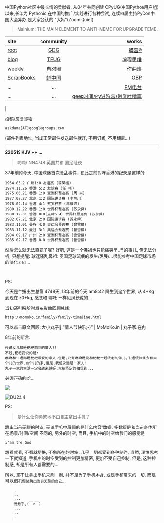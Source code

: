 中国Python社区中最长情的贡献者, 从04年共同创建 CPyUG(中国Python用户组)以来,长年为 Pythonic 在中国的推广/实践进行各种尝试, 连续四届主持PyCon中国大会筹办,是大家公认的 "大妈"(Zoom.Quiet)

> Mainium: THE MAIN ELEMENT TO ANTI-MEME FOR UPGRADE TEME.

| site | community | works |
| :-----| :----: | ----: |
| [root](http://zoomquiet.io/) | [GDG](https://blog.zhgdg.org/) | [蟒营®](https://doc.101.camp/) |
| [blog](https://blog.zoomquiet.io/pages/zoomquiet.html) | [TFUG](http://zh.tfug.world/) | [编程思维](https://py.101.camp/) |
| [weekly](http://weekly.pychina.org/) | [自怼圈](https://du.101.camp/) | [作曲班](https://mu.101.camp/) |
| [ScrapBooks](https://zoomquiet.io/collection.html) | [蟒中国](https://pychina.org/) | [OBP](https://zoomquiet.io/obp/index.html) |
| ... | ... | [FM电台](https://fm.101.camp/) |
| ... | ... | [geek时间/Py进阶营/带货吐糟篇](https://fm.101.camp/2020/geek2py-dama.html) 
 |


投稿/反馈邮箱:

    askdama[AT]googlegroups.com

(邮件列表地址, 
当成正常邮件发送邮件就好, 不用订阅, 不用翻越...)



---------------------------------------------------
**220519 KJV ++ ...**


> 呢喃/ NN4748 英国共和 国足耻夜



37年前的今天, 中国球迷首次骚乱事件..
在此之前对阵香港的纪录是这样的:

    1954.03.2 广州1:0 友谊赛 (李凤楼)
    1974.11.26 香港 5:2 友谊赛 (任 彬)
    1975.06.21 香港 1:0 亚洲杯预选赛 (周 兴)
    1977.07.27 北京 1:2 国际邀请赛 (李旭川)
    1978.02.14 香港 4:1 贺岁杯赛 (年维泗)
    1980.12.22 香港 1:0 世界杯预选赛 (苏永舜)
    1980.12.31 香港 0:0(点球5:4) 世界杯预选赛 (苏永舜)
    1982.07.21 北京 2:0 国际邀请赛 (苏永舜)
    1983.11.01 曼谷 4:0 奥运会预选赛 (曾雪麟)
    1983.11.12 曼谷 3:1 奥运会预选赛 (曾雪麟)
    1984.09.17 广州 2:0 亚洲杯预选赛 (曾雪麟)
    1985.02.17 香港 0-0 世界杯预选赛 (曾雪麟)

然后怎么就无法直视了呢? 好吧, 这是一个佛祖也只能痛哭〒_〒的事儿, 俺无法分析, 只想提醒: 球迷骚乱鼻祖: 英国足球流氓的发生/发展/...很能参考中国足球市场的演化方向...

​

PS:

今天是牛妞出生总第 4748天, 13年前的今天 am8:42 降生到这个世界, 从 4+Kg 到现在 50+kg, 感觉和 哪吒 一样见风长成的...

当初还叫盼盼时发布影像回顾总线:

    http://momoko.in/family/family-timeline.html

可以点击原文回顾: 大小丸子🐒:”情人节快乐;-)” | MoMoKo.in | 丸子家.在内 

8年前的断言:

    传说女儿都是粑粑前世的情人?!
    不过,粑粑要说的是:
    麻麻和牛妞都是粑粑最爱的家人,但是,只有麻麻是能和粑粑一起终老的伴儿,牛妞很快就会有自个儿的世界,自个儿的家,但是,我们永远是一家人!
    丸子一家的生活一定会越来越好,粑粑坚定的相信着...

必须正确的哈...


![](https://ipic.zoomquiet.top/2022-05-18-zq42-today-card-2205.019.jpeg)


![DU22.4](https://ipic.zoomquiet.top/2022-04-30-220430DU6y_zip.jpg!/fw/420)



PS:
> 是什么让你频繁地不由自主拿出手机？

跳出当前无聊的时空,
无论手机中展现的是什么内容/数据,
多数都是和当前身体所在场景/时间/空间 不同的,
另外的时空,
而且, 手机中的时空给我们的感觉是

    i'am the God

想看就看, 不看就切换,
不象所在的时空, 几乎一切都受到各种制约,
当然,
理性思考一下就知道,
手机中的时空受到的控制更加精密, 更加不受自己控制,
但是, 这种控制感,
却是所有人都需要的...

所以, 
忍不住拿出手机来刷一刷,
并不是为了手机本身, 或是手机带来的一切,
而是可以借机`假装跳出当前无聊的自己`...



```
    .
    ..
    ...
    是也乎,(￣▽￣)
    ...
    ..
    .
```


